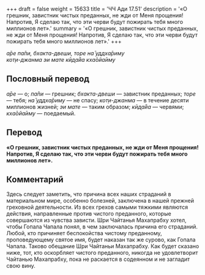 +++
draft = false
weight = 15633
title = 'ЧЧ Ади 17.51'
description = '«О грешник, завистник чистых преданных, не жди от Меня прощения! Напротив, Я сделаю так, что эти черви будут пожирать тебя много миллионов лет».'
summary = '«О грешник, завистник чистых преданных, не жди от Меня прощения! Напротив, Я сделаю так, что эти черви будут пожирать тебя много миллионов лет».'
+++

_а̄ре па̄пи, бхакта-двеши, торе на̄ уддха̄риму  
кот̣и-джанма эи мате кӣд̣а̄йа кха̄ойа̄иму_

## Пословный перевод

_а̄ре_ — о; _па̄пи_ — грешник; _бхакта_\-_двеши_ — завистник преданных; _торе_ — тебя; _на̄_ _уддха̄риму_ — не спасу; _кот̣и_\-_джанма_ — в течение десяти миллионов жизней; _эи_ _мате_ — таким образом; _кӣд̣а̄йа_ — червями; _кха̄ойа̄иму_ — поедаемый.

## Перевод

**«О грешник, завистник чистых преданных, не жди от Меня прощения! Напротив, Я сделаю так, что эти черви будут пожирать тебя много миллионов лет».**

## Комментарий

Здесь следует заметить, что причина всех наших страданий в материальном мире, особенно болезней, заключена в нашей прежней греховной деятельности. Из всех грехов самыми тяжкими являются действия, направленные против чистого преданного, которые совершаются из чувства зависти. Шри Чайтанья Махапрабху хотел, чтобы Гопала Чапала понял, в чем заключалась причина его страданий. Любой, кто причиняет беспокойства чистому преданному, проповедующему святое имя, будет наказан так же сурово, как Гопала Чапала. Таково обещание Шри Чайтаньи Махапрабху. Как будет сказано ниже, тот, кто оскорбляет чистого преданного, никогда не удовлетворит Чайтанью Махапрабху, пока не раскается в содеянном и не загладит свою вину.
